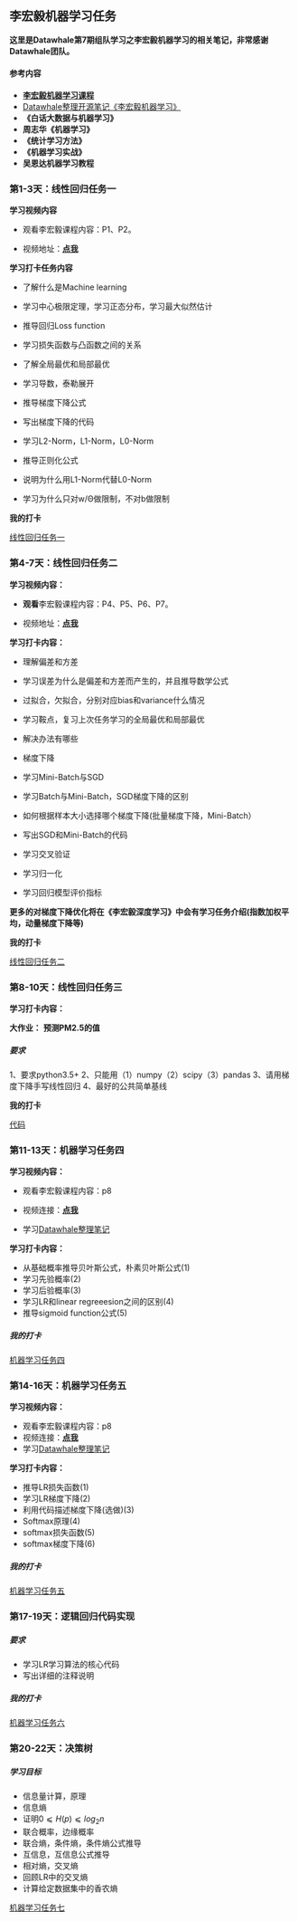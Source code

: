 ## 李宏毅机器学习任务

**这里是Datawhale第7期组队学习之李宏毅机器学习的相关笔记，非常感谢Datawhale团队。**

#### **参考内容**

- [**李宏毅机器学习课程**](https://www.bilibili.com/video/av35932863?from=search&seid=2134843831238226258) 
- [Datawhale整理开源笔记《李宏毅机器学习》](<https://github.com/datawhalechina/Leeml-Book>)
- **《白话大数据与机器学习》** 
- **周志华《机器学习》** 
- **《统计学习方法》** 
- **《机器学习实战》** 
- **吴恩达机器学习教程**

### 第1-3天：线性回归任务一

**学习视频内容**

- 观看李宏毅课程内容：P1、P2。

- 视频地址：[**点我**](<https://www.bilibili.com/video/av35932863?from=search&seid=2134843831238226258>)

**学习打卡任务内容**

- 了解什么是Machine learning

- 学习中心极限定理，学习正态分布，学习最大似然估计

- 推导回归Loss function

- 学习损失函数与凸函数之间的关系

- 了解全局最优和局部最优

- 学习导数，泰勒展开

- 推导梯度下降公式

- 写出梯度下降的代码

- 学习L2-Norm，L1-Norm，L0-Norm

- 推导正则化公式

- 说明为什么用L1-Norm代替L0-Norm

- 学习为什么只对w/Θ做限制，不对b做限制

**我的打卡**

[线性回归任务一](<https://github.com/CrazyXiao/machine-learning/blob/master/notes/lihongyi/day1-3.md>)

### 第4-7天：线性回归任务二

**学习视频内容：**

- **观看**李宏毅课程内容：P4、P5、P6、P7。

- 视频地址：[**点我**](<https://www.bilibili.com/video/av35932863?from=search&seid=8120828691691969718>)

**学习打卡内容：**

- 理解偏差和方差

- 学习误差为什么是偏差和方差而产生的，并且推导数学公式

- 过拟合，欠拟合，分别对应bias和variance什么情况

- 学习鞍点，复习上次任务学习的全局最优和局部最优

- 解决办法有哪些

- 梯度下降

- 学习Mini-Batch与SGD

- 学习Batch与Mini-Batch，SGD梯度下降的区别

- 如何根据样本大小选择哪个梯度下降(批量梯度下降，Mini-Batch）

- 写出SGD和Mini-Batch的代码

- 学习交叉验证

- 学习归一化 

- 学习回归模型评价指标

 **更多的对梯度下降优化将在《李宏毅深度学习》中会有学习任务介绍(指数加权平均，动量梯度下降等)**

**我的打卡**

[线性回归任务二](<https://github.com/CrazyXiao/machine-learning/blob/master/notes/lihongyi/day4-7.md>)

### 第8-10天：线性回归任务三

**学习打卡内容：**

**大作业：** **预测PM2.5的值**

##### 要求

 1、要求python3.5+
 2、只能用（1）numpy（2）scipy（3）pandas
 3、请用梯度下降手写线性回归
 4、最好的公共简单基线

**我的打卡**

[代码](<https://github.com/CrazyXiao/machine-learning/tree/master/code/lihongyi/homework1>)

### 第11-13天：机器学习任务四

**学习视频内容：**

- 观看李宏毅课程内容：p8

- 视频连接：[**点我**](<https://www.bilibili.com/video/av35932863/?p=8>)

- 学习[Datawhale整理笔记](https://datawhalechina.github.io/Leeml-Book/#/chapter8/chapter8)

**学习打卡内容：**

- 从基础概率推导贝叶斯公式，朴素贝叶斯公式(1)
- 学习先验概率(2)
- 学习后验概率(3)
- 学习LR和linear regreeesion之间的区别(4)
- 推导sigmoid function公式(5)

##### 我的打卡

[机器学习任务四](<https://github.com/CrazyXiao/machine-learning/blob/master/notes/lihongyi/day11-13.md>)

### 第14-16天：机器学习任务五

**学习视频内容：**

- 观看李宏毅课程内容：p8
- 视频连接：[**点我**](<https://www.bilibili.com/video/av35932863/?p=9>)
- 学习[Datawhale整理笔记](https://datawhalechina.github.io/Leeml-Book/#/chapter9/chapter9)

**学习打卡内容：**

- 推导LR损失函数(1)
- 学习LR梯度下降(2)
- 利用代码描述梯度下降(选做)(3)
- Softmax原理(4)
- softmax损失函数(5)
- softmax梯度下降(6)

##### 我的打卡

[机器学习任务五](<https://github.com/CrazyXiao/machine-learning/blob/master/notes/lihongyi/day14-16.md>)

### 第17-19天：逻辑回归代码实现

##### 要求

- 学习LR学习算法的核心代码
- 写出详细的注释说明

##### 我的打卡

[机器学习任务六](<https://github.com/CrazyXiao/machine-learning/blob/master/code/lihongyi/task6.py>)

### 第20-22天：决策树

##### 学习目标

- 信息量计算，原理
- 信息熵
- 证明$0⩽H(p)⩽log_2n$
- 联合概率，边缘概率
- 联合熵，条件熵，条件熵公式推导
- 互信息，互信息公式推导
- 相对熵，交叉熵
- 回顾LR中的交叉熵
- 计算给定数据集中的香农熵

[机器学习任务七](<https://github.com/CrazyXiao/machine-learning/blob/master/notes/lihongyi/day20-22.md>)

